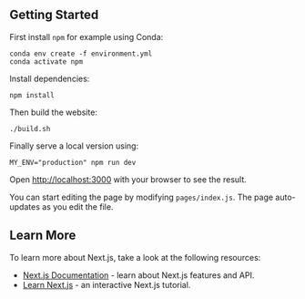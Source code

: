 ## Getting Started

First install `npm` for example using Conda:
```
conda env create -f environment.yml
conda activate npm
```
Install dependencies:
```
npm install
```

Then build the website:
```
./build.sh
```

Finally serve a local version using:
```
MY_ENV="production" npm run dev
```

Open [http://localhost:3000](http://localhost:3000) with your browser to see the result.

You can start editing the page by modifying `pages/index.js`. The page auto-updates as you edit the file.

## Learn More

To learn more about Next.js, take a look at the following resources:

- [Next.js Documentation](https://nextjs.org/docs) - learn about Next.js features and API.
- [Learn Next.js](https://nextjs.org/learn) - an interactive Next.js tutorial.
